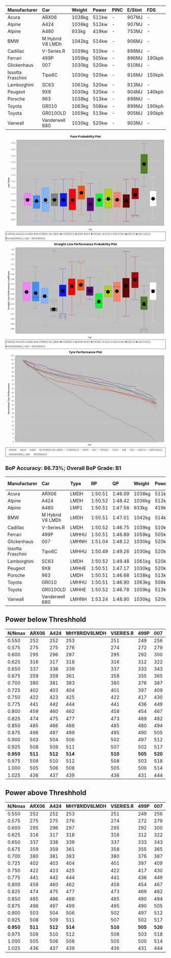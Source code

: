 |Manufacturer|Car|Weight|Power|PINC|E/Stint|FDS|
|:-|:-|:-|:-|:-|:-|:-|
|Acura|ARX06|1038kg|511kw|-|907MJ|-|
|Alpine|A424|1036kg|512kw|-|907MJ|-|
|Alpine|A480|933kg|419kw|-|753MJ|-|
|BMW|M Hybrid V8 LMDh|1042kg|514kw|-|906MJ|-|
|Cadillac|V-Series.R|1039kg|510kw|-|898MJ|-|
|Ferrari|499P|1059kg|505kw|-|896MJ|190kph|
|Glickenhaus|007|1030kg|520kw|-|910MJ|-|
|Issotta Fraschini|Tipo6C|1030kg|520kw|-|916MJ|150kph|
|Lamborghini|SC63|1061kg|520kw|-|913MJ|-|
|Peugeot|9X8|1030kg|520kw|-|904MJ|140kph|
|Porsche|963|1038kg|513kw|-|898MJ|-|
|Toyota|GR010|1063kg|508kw|-|899MJ|190kph|
|Toyota|GR010OLD|1059kg|513kw|-|905MJ|190kph|
|Vanwall|Vanderwell 680|1030kg|520kw|-|903MJ|-|

![PACECHART](./IMG/AUTO.png)
![STRAIGHTLINEPERFORMANCECHART](./IMG/AUTO_sp.png)
![TYREPERFORMANCECHART](./IMG/AUTO_tw.png)

### BoP Accuracy: 86.73%; Overall BoP Grade: B1
|Manufacturer|Car|Type|RP|QP|Weight|Power¹|Threshhold|PINC|Power²|E/Stint|AVG Vmax|FDS|RDLC|L/Stint|BOP-Grade|ModelAccuracy|ModelPoints|Match%|
|:-|:-|:-|:-|:-|:-|:-|:-|:-|:-|:-|:-|:-|:-|:-|:-|:-|:-|:-|
|Acura|ARX06|LMDH|1:50.51|1:46.09|1038kg|511kw|0.0kph|-|511kw|907MJ|285.01kph|-|1.02|33|-C1|100.00%|995|77.67%|
|Alpine|A424|LMDH|1:50.52|1:48.42|1036kg|512kw|0.0kph|-|512kw|907MJ|284.78kph|-|1.02|33|~A1|81.15%|521|99.58%|
|Alpine|A480|LMP1|1:50.51|1:47.56|933kg|419kw|0.0kph|-|419kw|753MJ|281.57kph|-|1.00|31|~A1|67.92%|957|100.00%|
|BMW|M Hybrid V8 LMDh|LMDH|1:50.51|1:47.01|1042kg|514kw|0.0kph|-|514kw|906MJ|280.87kph|-|1.02|33|-A2|98.60%|1690|90.49%|
|Cadillac|V-Series.R|LMDH|1:50.52|1:46.75|1039kg|510kw|0.0kph|-|510kw|898MJ|284.74kph|-|1.02|33|+A2|91.10%|1770|94.58%|
|Ferrari|499P|LMHHU|1:50.51|1:46.89|1059kg|505kw|0.0kph|-|505kw|896MJ|285.58kph|190kph|1.03|33|~A1|84.26%|2292|98.83%|
|Glickenhaus|007|LMHNH|1:51.04|1:48.12|1030kg|520kw|0.0kph|-|520kw|910MJ|288.04kph|-|0.96|33|~A1|94.63%|1605|98.63%|
|Issotta Fraschini|Tipo6C|LMHHU|1:50.49|1:49.26|1030kg|520kw|0.0kph|-|520kw|916MJ|286.20kph|150kph|1.08|33|+B1|66.67%|96|86.39%|
|Lamborghini|SC63|LMDH|1:50.52|1:49.48|1061kg|520kw|0.0kph|-|520kw|913MJ|281.96kph|-|1.03|33|+B1|96.77%|419|88.31%|
|Peugeot|9X8|LMHHE|1:50.51|1:47.17|1030kg|520kw|0.0kph|-|520kw|904MJ|285.21kph|140kph|1.03|33|~A1|83.63%|2468|99.16%|
|Porsche|963|LMDH|1:50.51|1:46.68|1038kg|513kw|0.0kph|-|513kw|898MJ|285.37kph|-|1.02|33|-A2|93.14%|5746|93.88%|
|Toyota|GR010|LMHHU|1:50.51|1:46.90|1063kg|508kw|0.0kph|-|508kw|899MJ|285.74kph|190kph|1.03|33|~A1|87.37%|3154|96.96%|
|Toyota|GR010OLD|LMHHE|1:50.52|1:46.78|1059kg|513kw|0.0kph|-|513kw|905MJ|288.04kph|190kph|1.03|33|~A1|89.81%|1393|96.17%|
|Vanwall|Vanderwell 680|LMHNH|1:53.24|1:48.90|1030kg|520kw|0.0kph|-|520kw|903MJ|281.54kph|-|1.01|33|+Ω2|90.28%|604|-6.49%|

## Power below Threshhold
|N/Nmax|ARX06|A424|MHYBRIDV8LMDH|VSERIES.R|499P|007|TIPO6C|SC63|9X8|963|GR010|GR010OLD|VANDERWELL680|​|RPM|A480|
|:-|:-|:-|:-|:-|:-|:-|:-|:-|:-|:-|:-|:-|:-|:-|:-|:-|
|0.550|252|252|253|251|249|256|256|256|256|253|250|253|256|​|--|-|
|0.575|275|275|276|274|272|279|279|279|279|276|273|276|279|​|--|-|
|0.600|295|296|297|295|292|300|300|300|300|296|293|296|300|​|--|-|
|0.625|316|317|318|316|312|322|322|322|322|317|314|317|322|​|--|-|
|0.650|337|338|339|337|333|343|343|343|343|338|335|338|343|​|--|-|
|0.675|359|359|361|358|355|365|365|365|365|360|357|360|365|​|--|-|
|0.700|380|381|383|380|376|387|387|387|387|382|378|382|387|​|--|-|
|0.725|402|403|404|401|397|409|409|409|409|403|399|403|409|​|--|-|
|0.750|422|423|425|422|417|430|430|430|430|424|420|424|430|​|--|-|
|0.775|441|442|444|441|436|449|449|449|449|443|439|443|449|​|5000|246|
|0.800|459|460|462|458|454|467|467|467|467|461|456|461|467|​|5500|291|
|0.825|474|475|477|473|469|482|482|482|482|476|471|476|482|​|6000|325|
|0.850|485|486|488|485|480|494|494|494|494|487|483|487|494|​|6500|367|
|0.875|496|497|499|495|490|505|505|505|505|498|493|498|505|​|7000|409|
|0.900|503|504|506|502|497|512|512|512|512|505|500|505|512|​|7500|420|
|0.925|508|509|511|507|502|517|517|517|517|510|505|510|517|​|8000|416|
|**0.950**|**511**|**512**|**514**|**510**|**505**|**520**|**520**|**520**|**520**|**513**|**508**|**513**|**520**|**​**|**8500**|**419**|
|0.975|509|510|512|508|503|518|518|518|518|511|506|511|518|​|9000|210|
|1.000|505|506|508|505|500|514|514|514|514|507|503|507|514|​|--|-|
|1.025|436|437|439|436|431|444|444|444|444|438|434|438|444|​|--|-|

## Power above Threshhold
|N/Nmax|ARX06|A424|MHYBRIDV8LMDH|VSERIES.R|499P|007|TIPO6C|SC63|9X8|963|GR010|GR010OLD|VANDERWELL680|​|RPM|A480|
|:-|:-|:-|:-|:-|:-|:-|:-|:-|:-|:-|:-|:-|:-|:-|:-|:-|
|0.550|252|252|253|251|249|256|256|256|256|253|250|253|256|​|--|-|
|0.575|275|275|276|274|272|279|279|279|279|276|273|276|279|​|--|-|
|0.600|295|296|297|295|292|300|300|300|300|296|293|296|300|​|--|-|
|0.625|316|317|318|316|312|322|322|322|322|317|314|317|322|​|--|-|
|0.650|337|338|339|337|333|343|343|343|343|338|335|338|343|​|--|-|
|0.675|359|359|361|358|355|365|365|365|365|360|357|360|365|​|--|-|
|0.700|380|381|383|380|376|387|387|387|387|382|378|382|387|​|--|-|
|0.725|402|403|404|401|397|409|409|409|409|403|399|403|409|​|--|-|
|0.750|422|423|425|422|417|430|430|430|430|424|420|424|430|​|--|-|
|0.775|441|442|444|441|436|449|449|449|449|443|439|443|449|​|5000|246|
|0.800|459|460|462|458|454|467|467|467|467|461|456|461|467|​|5500|291|
|0.825|474|475|477|473|469|482|482|482|482|476|471|476|482|​|6000|325|
|0.850|485|486|488|485|480|494|494|494|494|487|483|487|494|​|6500|367|
|0.875|496|497|499|495|490|505|505|505|505|498|493|498|505|​|7000|409|
|0.900|503|504|506|502|497|512|512|512|512|505|500|505|512|​|7500|420|
|0.925|508|509|511|507|502|517|517|517|517|510|505|510|517|​|8000|416|
|**0.950**|**511**|**512**|**514**|**510**|**505**|**520**|**520**|**520**|**520**|**513**|**508**|**513**|**520**|**​**|**8500**|**419**|
|0.975|509|510|512|508|503|518|518|518|518|511|506|511|518|​|9000|210|
|1.000|505|506|508|505|500|514|514|514|514|507|503|507|514|​|--|-|
|1.025|436|437|439|436|431|444|444|444|444|438|434|438|444|​|--|-|
